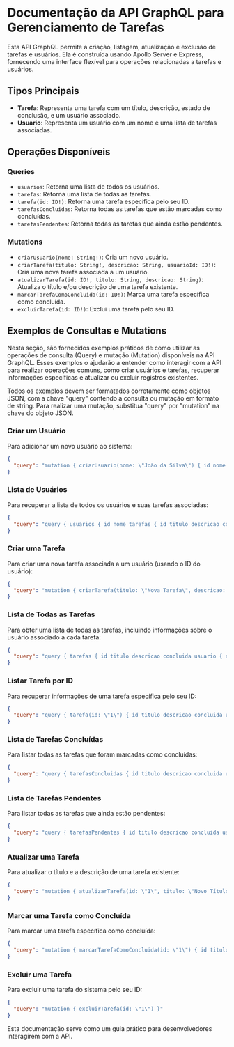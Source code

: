 
# Documentação da API GraphQL para Gerenciamento de Tarefas

Esta API GraphQL permite a criação, listagem, atualização e exclusão de tarefas e usuários. Ela é construída usando Apollo Server e Express, fornecendo uma interface flexível para operações relacionadas a tarefas e usuários.

## Tipos Principais

- **Tarefa**: Representa uma tarefa com um título, descrição, estado de conclusão, e um usuário associado.
- **Usuario**: Representa um usuário com um nome e uma lista de tarefas associadas.

## Operações Disponíveis

### Queries
- `usuarios`: Retorna uma lista de todos os usuários.
- `tarefas`: Retorna uma lista de todas as tarefas.
- `tarefa(id: ID!)`: Retorna uma tarefa específica pelo seu ID.
- `tarefasConcluidas`: Retorna todas as tarefas que estão marcadas como concluídas.
- `tarefasPendentes`: Retorna todas as tarefas que ainda estão pendentes.

### Mutations
- `criarUsuario(nome: String!)`: Cria um novo usuário.
- `criarTarefa(titulo: String!, descricao: String, usuarioId: ID!)`: Cria uma nova tarefa associada a um usuário.
- `atualizarTarefa(id: ID!, titulo: String, descricao: String)`: Atualiza o título e/ou descrição de uma tarefa existente.
- `marcarTarefaComoConcluida(id: ID!)`: Marca uma tarefa específica como concluída.
- `excluirTarefa(id: ID!)`: Exclui uma tarefa pelo seu ID.

## Exemplos de Consultas e Mutations

Nesta seção, são fornecidos exemplos práticos de como utilizar as operações de consulta (Query) e mutação (Mutation) disponíveis na API GraphQL. Esses exemplos o ajudarão a entender como interagir com a API para realizar operações comuns, como criar usuários e tarefas, recuperar informações específicas e atualizar ou excluir registros existentes.

Todos os exemplos devem ser formatados corretamente como objetos JSON, com a chave "query" contendo a consulta ou mutação em formato de string. Para realizar uma mutação, substitua "query" por "mutation" na chave do objeto JSON.

### Criar um Usuário
Para adicionar um novo usuário ao sistema:
```json
{
  "query": "mutation { criarUsuario(nome: \"João da Silva\") { id nome } }"
}
```

### Lista de Usuários
Para recuperar a lista de todos os usuários e suas tarefas associadas:
```json
{
  "query": "query { usuarios { id nome tarefas { id titulo descricao concluida } } }"
}
```

### Criar uma Tarefa
Para criar uma nova tarefa associada a um usuário (usando o ID do usuário):
```json
{
  "query": "mutation { criarTarefa(titulo: \"Nova Tarefa\", descricao: \"Descrição da tarefa\", usuarioId: \"1\") { id titulo descricao concluida usuario { nome } } }"
}
```

### Lista de Todas as Tarefas
Para obter uma lista de todas as tarefas, incluindo informações sobre o usuário associado a cada tarefa:
```json
{
  "query": "query { tarefas { id titulo descricao concluida usuario { nome } } }"
}
```

### Listar Tarefa por ID
Para recuperar informações de uma tarefa específica pelo seu ID:
```json
{
  "query": "query { tarefa(id: \"1\") { id titulo descricao concluida usuario { nome } } }"
}
```

### Lista de Tarefas Concluídas
Para listar todas as tarefas que foram marcadas como concluídas:
```json
{
  "query": "query { tarefasConcluidas { id titulo descricao concluida usuario { nome } } }"
}
```

### Lista de Tarefas Pendentes
Para listar todas as tarefas que ainda estão pendentes:
```json
{
  "query": "query { tarefasPendentes { id titulo descricao concluida usuario { nome } } }"
}
```

### Atualizar uma Tarefa
Para atualizar o título e a descrição de uma tarefa existente:
```json
{
  "query": "mutation { atualizarTarefa(id: \"1\", titulo: \"Novo Título\", descricao: \"Nova descrição.\") { id titulo descricao concluida } }"
}
```

### Marcar uma Tarefa como Concluída
Para marcar uma tarefa específica como concluída:
```json
{
  "query": "mutation { marcarTarefaComoConcluida(id: \"1\") { id titulo descricao concluida } }"
}
```

### Excluir uma Tarefa
Para excluir uma tarefa do sistema pelo seu ID:
```json
{
  "query": "mutation { excluirTarefa(id: \"1\") }"
}
```

Esta documentação serve como um guia prático para desenvolvedores interagirem com a API.
